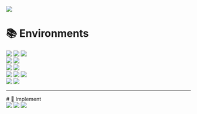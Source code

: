 <img src="https://capsule-render.vercel.app/api?type=waving&height=250&color=gradient&text=건물균열%20검사%20AI%20시스템&fontAlignY=40" />

# 📚 Environments  
<div align=left>  
  <img src="https://img.shields.io/badge/html5-E34F26?style=for-the-badge&logo=html5&logoColor=white"> 
  <img src="https://img.shields.io/badge/css-1572B6?style=for-the-badge&logo=css3&logoColor=white"> 
  <img src="https://img.shields.io/badge/javascript-F7DF1E?style=for-the-badge&logo=javascript&logoColor=black"> 
  <br>

  <img src="https://img.shields.io/badge/python-3776AB?style=for-the-badge&logo=python&logoColor=white">   
  <img src="https://img.shields.io/badge/mysql-4479A1?style=for-the-badge&logo=mysql&logoColor=white"> 
  <br>

  <img src="https://img.shields.io/badge/node.js-339933?style=for-the-badge&logo=Node.js&logoColor=white">
  <img src="https://img.shields.io/badge/express-000000?style=for-the-badge&logo=express&logoColor=white">
  <br>

  <img src="https://img.shields.io/badge/linux-FCC624?style=for-the-badge&logo=linux&logoColor=black"> 
  <img src="https://img.shields.io/badge/amazonaws-232F3E?style=for-the-badge&logo=amazonaws&logoColor=white"> 
  <img src="https://img.shields.io/badge/apache tomcat-F8DC75?style=for-the-badge&logo=apachetomcat&logoColor=black">
  <br>
  
  <img src="https://img.shields.io/badge/github-181717?style=for-the-badge&logo=github&logoColor=white">
  <img src="https://img.shields.io/badge/git-F05032?style=for-the-badge&logo=git&logoColor=white">  
  <br>
</div>

<hr>
# 📜 Implement
<div align=left>
  <img src="![inspectionBuilding1](https://github.com/user-attachments/assets/7ca886f0-a1dc-495a-843b-6ef2fb4304dd)">
  <img src="![inspectionBuilding2](https://github.com/user-attachments/assets/dd81a3de-dc42-45d7-ac3d-ab1d171d0a17)">
  <img src="![inspectionBuilding3](https://github.com/user-attachments/assets/50b3d68b-30af-437f-8b0c-3c0b1e7175b3)">
</div>
